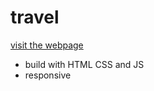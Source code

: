 # travel

[visit the webpage](https://63ce45f68fb9fb25783cc15a--frolicking-licorice-caff74.netlify.app/)


- build with HTML CSS and JS
- responsive
